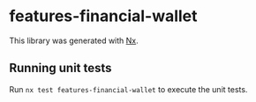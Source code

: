 # features-financial-wallet

This library was generated with [Nx](https://nx.dev).

## Running unit tests

Run `nx test features-financial-wallet` to execute the unit tests.
